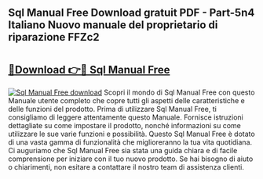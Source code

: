 ## Sql Manual Free Download gratuit PDF - Part-5n4 Italiano Nuovo manuale del proprietario di riparazione FFZc2

# <h2><a href="http://df93np.blite.top/?on=Sql+Manual+Free">🔗Download 👉🔴 Sql Manual Free</a></h2>

[![Sql Manual Free download](https://i.imgur.com/lujVjoI.png)](http://df93np.blite.top/?on=Sql+Manual+Free)
Scopri il mondo di Sql Manual Free con questo Manuale utente completo che copre tutti gli aspetti delle caratteristiche e delle funzioni del prodotto. Prima di utilizzare Sql Manual Free, ti consigliamo di leggere attentamente questo Manuale. Fornisce istruzioni dettagliate su come impostare il prodotto, nonché informazioni su come utilizzare le sue varie funzioni e possibilità. Questo Sql Manual Free è dotato di una vasta gamma di funzionalità che miglioreranno la tua vita quotidiana. Ci auguriamo che Sql Manual Free sia stata una guida chiara e di facile comprensione per iniziare con il tuo nuovo prodotto. Se hai bisogno di aiuto o chiarimenti, non esitare a contattare il nostro team di assistenza clienti.
